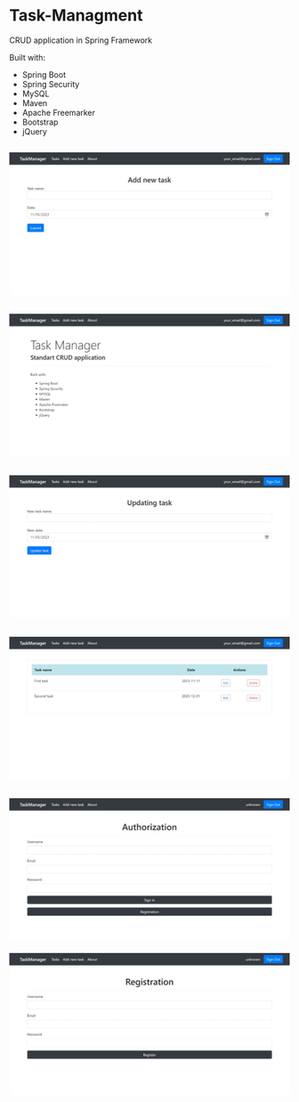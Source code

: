# Task-Managment
CRUD application in Spring Framework

Built with:
+ Spring Boot
+ Spring Security
+ MySQL
+ Maven
+ Apache Freemarker
+ Bootstrap
+ jQuery

![](https://github.com/theomachist16/Task-Managment/blob/main/src/main/resources/pictures/Web%20capture_5-11-2023_195734_localhost.jpeg?raw=true)
-------------------
![](https://github.com/theomachist16/Task-Managment/blob/main/src/main/resources/pictures/Web%20capture_5-11-2023_19573_localhost.jpeg?raw=true)
-------------------
![](https://github.com/theomachist16/Task-Managment/blob/main/src/main/resources/pictures/Web%20capture_5-11-2023_195829_localhost.jpeg?raw=true)
-------------------
![](https://github.com/theomachist16/Task-Managment/blob/main/src/main/resources/pictures/Web%20capture_5-11-2023_19583_localhost.jpeg?raw=true)
-------------------
![](https://github.com/theomachist16/Task-Managment/blob/main/src/main/resources/pictures/Web%20capture_5-11-2023_195847_localhost.jpeg?raw=true)
-------------------
![](https://github.com/theomachist16/Task-Managment/blob/main/src/main/resources/pictures/Web%20capture_5-11-2023_195858_localhost.jpeg?raw=true)
